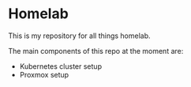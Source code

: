 # Homelab

This is my repository for all things homelab.

The main components of this repo at the moment are:

- Kubernetes cluster setup
- Proxmox setup
